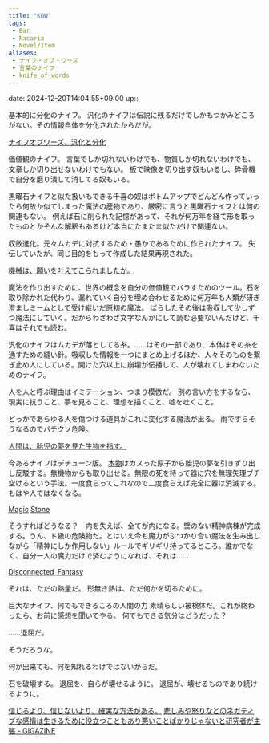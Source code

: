 ```yaml
---
title: "KOW"
tags:
 - Bar
 - Nacaria
 - Novel/Item
aliases:
 - ナイフ・オブ・ワーズ
 - 言葉のナイフ
 - knife_of_words
---
```


date: 2024-12-20T14:04:55+09:00
up::

基本的に分化のナイフ。
汎化のナイフは伝説に残るだけでしかもつかみどころがない。その情報自体を分化されたからだが。

[ナイフオブワーズ、汎化と分化](../../../Info/ナイフオブワーズ、汎化と分化.md)

価値観のナイフ。
言葉でしか切れないわけでも、物質しか切れないわけでも、文章しか切り出せないわけでもない。
板で映像を切り出す奴もいるし、砕骨機で自分を磨り潰して消してる奴もいる。

黒曜石ナイフと似た扱いもできる千喜の奴はボトムアップでどんどん作っていったら何故か似てしまった魔法の産物であり、厳密に言うと黒曜石ナイフとは何の関連もない。
例えば石に削られた記憶があって、それが何万年を経て形を取ったものとかそんな解釈もあるけど本当にたまたま似ただけで関連ない。

収斂進化。元々ムカデに対抗するため・愚かであるために作られたナイフ。
失伝していたが、同じ目的をもって作成した結果再現された。

[機械は、願いを叶えてこられましたか。](../../../機械は、願いを叶えてこられましたか。.md)

魔法を作り出すために、世界の概念を自分の価値観でバラすためのツール。石を取り除かれた代わり、漏れていく自分を埋め合わせるために何万年も人類が研ぎ澄ましミームとして受け継いだ原初の魔法。
ばらしたその後は吸収して少しずつ魔法にしていく。だからわざわざ文字なんかにして読む必要ないんだけど、千喜はそれでも読む。

汎化のナイフはムカデが落としてる糸。……はその一部であり、本体はその糸を通すための縫い針。吸収した情報を一つにまとめ上げるほか、人々そのものを繋ぎ止め人にしている。開けた穴以上に崩壊が伝播して、人が壊れてしまわないためのナイフ。

人を人と呼ぶ理由はイミテーション、つまり模倣だ。
別の言い方をするなら、現実に抗うこと、夢を見ること、理想を描くこと、嘘を吐くこと。


どっかであらゆる人を傷つける道具がこれに変化する魔法が出る。
雨ですらそうなるのでバチクソ危険。


[人間は、胎児の夢を見た生物を指す。](../../../Info/人間は、胎児の夢を見た生物を指す。.md)

今あるナイフはデチューン版。
[本物](Obsidian_Knife.md)はカスった原子から胎児の夢を引きずり出し反駁する。無機物からも取り出せる。無限の死を持って器に穴を無理矢理ブチ空けるという手法。一度食らってこれなので二度食らえば完全に器は消滅する。もはや人ではなくなる。

[Magic](../Topics/Magic.md)
[Stone](Stone.md)

そうすればどうなる？　内を失えば、全てが内になる。壁のない精神病棟が完成する。うん、ド級の危険物だ。とはいえ今も魔力がぶつかり合い魔法を生み出しながら「精神にしか作用しない」ルールでギリギリ持ってるところ。誰かでなく、自分一人の魔力だけで済むようになれば、それは……

[Disconnected_Fantasy](../Topics/Disconnected_Fantasy.md)

それは、ただの熱量だ。
形無き熱は、ただ何かを切るために。

巨大なナイフ、何でもできるころの人間の力
素晴らしい被検体だ。これが終わったら、お前に感想を聞いてやる。
何でもできる気分はどうだった？

……退屈だ。

そうだろうな。

何が出来ても、何を知れるわけではないからだ。

石を破壊する。
退屈を、自らが壊せるように。
退屈が、壊せるものであり続けるように。

[信じるより、信じないより、確実な方法がある。](../../../Info/信じるより、信じないより、確実な方法がある。.md)
[悲しみや怒りなどのネガティブな感情は生きるために役立つこともあり悪いことばかりじゃないと研究者が主張 - GIGAZINE](https://gigazine.net/news/20240323-negative-emotions-bring-benefits/)

